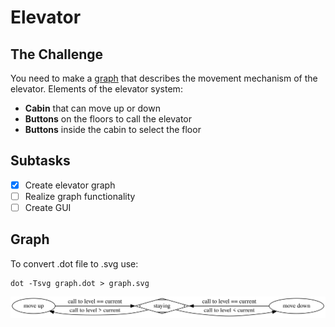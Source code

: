 # Elevator

## The Challenge

You need to make a [graph](https://en.wikipedia.org/wiki/Graph_(discrete_mathematics)) that describes the movement mechanism of the elevator.
Elements of the elevator system:
 - **Cabin** that can move up or down
 - **Buttons** on the floors to call the elevator
 - **Buttons** inside the сabin to select the floor

## Subtasks

- [x] Create elevator graph
- [ ] Realize graph functionality
- [ ] Create GUI

## Graph

To convert .dot file to .svg use:

```
dot -Tsvg graph.dot > graph.svg
```

![Current graph](graph.svg)